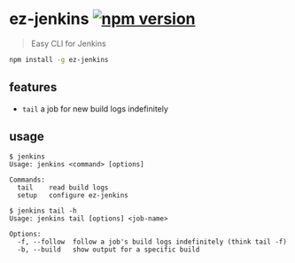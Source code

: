 # ez-jenkins [![npm version](https://badge.fury.io/js/ez-jenkins.svg)](https://www.npmjs.com/package/ez-jenkins)

> Easy CLI for Jenkins

```sh
npm install -g ez-jenkins
```

## features

- `tail` a job for new build logs indefinitely

## usage

```
$ jenkins
Usage: jenkins <command> [options]

Commands:
  tail    read build logs
  setup   configure ez-jenkins
```

```
$ jenkins tail -h
Usage: jenkins tail [options] <job-name>

Options:
  -f, --follow  follow a job's build logs indefinitely (think tail -f)
  -b, --build   show output for a specific build
```
